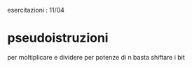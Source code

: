 esercitazioni : 
11/04

# pseudoistruzioni

per moltiplicare e dividere per potenze di n basta shiftare i bit